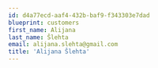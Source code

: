 ```yaml
---
id: d4a77ecd-aaf4-432b-baf9-f343303e7dad
blueprint: customers
first_name: Alijana
last_name: Šlehta
email: alijana.slehta@gmail.com
title: 'Alijana Šlehta'
---
```

